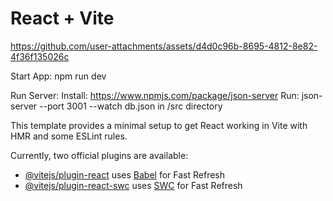 # React + Vite


https://github.com/user-attachments/assets/d4d0c96b-8695-4812-8e82-4f36f135026c



Start App:
npm run dev

Run Server:
Install: https://www.npmjs.com/package/json-server
Run: json-server --port 3001 --watch db.json in /src directory

This template provides a minimal setup to get React working in Vite with HMR and some ESLint rules.

Currently, two official plugins are available:

- [@vitejs/plugin-react](https://github.com/vitejs/vite-plugin-react/blob/main/packages/plugin-react/README.md) uses [Babel](https://babeljs.io/) for Fast Refresh
- [@vitejs/plugin-react-swc](https://github.com/vitejs/vite-plugin-react-swc) uses [SWC](https://swc.rs/) for Fast Refresh
